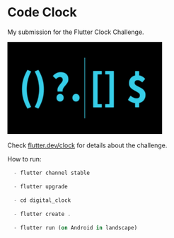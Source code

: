 # Code Clock

My submission for the Flutter Clock Challenge.

<img src='digital_clock/Screenshot.jpg' width='350'>

Check [flutter.dev/clock](https://flutter.dev/clock) for details about the challenge.

How to run:

```dart
  - flutter channel stable
```

```dart
  - flutter upgrade
```

```dart
  - cd digital_clock
```

```dart
  - flutter create .
```

```dart
  - flutter run (on Android in landscape)
```
